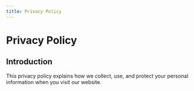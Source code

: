 ```yaml
---
title: Privacy Policy
---
```


# Privacy Policy

## Introduction

This privacy policy explains how we collect, use, and protect your personal information when you visit our website.
